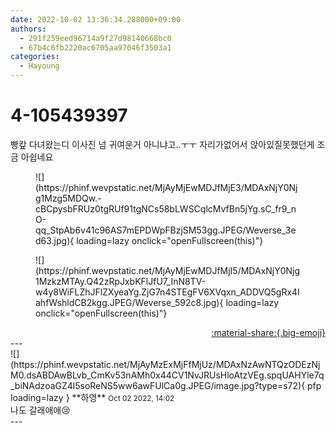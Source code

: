 ```yaml
---
date: 2022-10-02 13:36:34.288000+09:00
authors:
  - 291f259eed96714a9f27d98140668bc0
  - 67b4c6fb2220ac6705aa97046f3503a1
categories:
  - Hayoung
---
```


# 4-105439397

<div class="post-container" markdown="1">
<div class="content-container md-sidebar__scrollwrap" markdown="1">

빵캎 다녀왔는디 이사진 넘 귀여운거 아니냐고..ㅜㅜ 자리가없어서 앉아있질못했던게 조금 아쉽네요
<figure markdown="1">
![](https://phinf.wevpstatic.net/MjAyMjEwMDJfMjE3/MDAxNjY0Njg1Mzg5MDQw.-cBCpysbFRUz0tgRUf91tgNCs58bLWSCqlcMvfBn5jYg.sC_fr9_nO-qq_StpAb6v41c96AS7mEPDWpFBzjSM53gg.JPEG/Weverse_3ed63.jpg){ loading=lazy onclick="openFullscreen(this)"}
</figure>

<figure markdown="1">
![](https://phinf.wevpstatic.net/MjAyMjEwMDJfMjI5/MDAxNjY0Njg1MzkzMTAy.Q42zRpJxbKFlJfU7_InN8TV-w4y8WiFLZhJFlZXyeaYg.ZjG7n4STEgFV6XVqxn_ADDVQ5gRx4IahfWshldCB2kgg.JPEG/Weverse_592c8.jpg){ loading=lazy onclick="openFullscreen(this)"}
</figure>


</div>
</div>

<div style="text-align: right;" markdown="1">
<a href="https://weverse.io/fromis9/fanpost/4-105439397" style="text-align: right;">:material-share:{.big-emoji}</a>
</div>
---

<div class="comments-container md-sidebar__scrollwrap" markdown="1">
<div class="comment" markdown="1">
<div class='id-container' markdown="1">
![](https://phinf.wevpstatic.net/MjAyMzExMjFfMjUz/MDAxNzAwNTQzODEzNjM0.dsABDAwBLvb_CmKv53nAMh0x44CV1NvJRUsHloAtzVEg.spqUAHYle7q_biNAdzoaGZ4l5soReNS5ww6awFUlCa0g.JPEG/image.jpg?type=s72){ pfp loading=lazy }
**<span class="artist">하영</span>** <small>Oct 02 2022, 14:02</small><br>
</div>
<div class='comment-body' markdown="1">
나도 갈래애애😢
</div>
</div>
</div>
---
